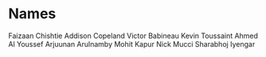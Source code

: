 # Names

Faizaan Chishtie
Addison Copeland
Victor Babineau
Kevin Toussaint
Ahmed Al Youssef
Arjuunan Arulnamby
Mohit Kapur
Nick Mucci
Sharabhoj Iyengar
